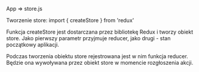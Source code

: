 App => store.js

Tworzenie store:
    import { createStore } from 'redux'

Funkcja createStore jest dostarczana przez bibliotekę Redux i tworzy obiekt store. Jako pierwszy parametr przyjmuje reducer, jako drugi - stan początkowy aplikacji. 

Podczas tworzenia obiektu store rejestrowana jest w nim funkcja reducer. Będzie ona wywoływana przez obiekt store w momencie rozgłoszenia akcji. 